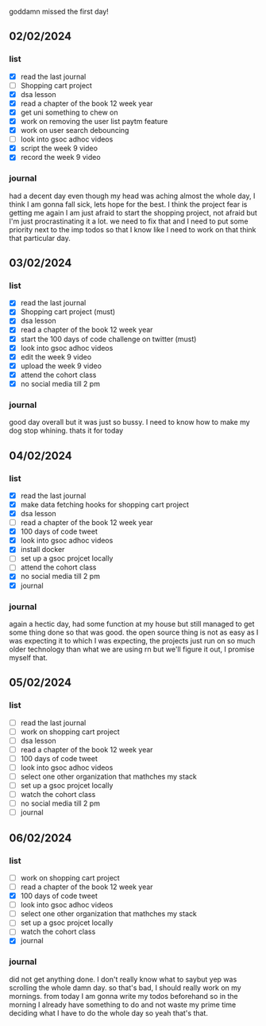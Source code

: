 goddamn missed the first day!

## 02/02/2024

### list
 - [x] read the last journal
 - [ ] Shopping cart project
 - [x] dsa lesson
 - [x] read a chapter of the book 12 week year
 - [x] get uni something to chew on 
 - [x] work on removing the user list paytm feature
 - [x] work on user search debouncing
 - [ ] look into gsoc adhoc videos
 - [x] script the week 9 video
 - [x] record the week 9 video

### journal
had a decent day even though my head was aching almost the whole day, I think I am gonna fall sick, lets hope for the best. I think the project fear is getting me again I am just afraid to start the shopping project, not afraid but I'm just procrastinating it a lot. we need to fix that and I need to put some priority next to the imp todos so that I know like I need to work on that think that particular day. 

## 03/02/2024

### list
 - [x] read the last journal
 - [x] Shopping cart project (must)
 - [x] dsa lesson
 - [x] read a chapter of the book 12 week year
 - [x] start the 100 days of code challenge on twitter (must)
 - [x] look into gsoc adhoc videos
 - [x] edit the week 9 video
 - [x] upload the week 9 video
 - [x] attend the cohort class
 - [x] no social media till 2 pm

### journal
good day overall but it was just so bussy. I need to know how to make my dog stop whining. thats it for today

## 04/02/2024

### list
 - [x] read the last journal
 - [x] make data fetching hooks for shopping cart project
 - [x] dsa lesson
 - [ ] read a chapter of the book 12 week year
 - [x] 100 days of code tweet
 - [x] look into gsoc adhoc videos
 - [x] install docker
 - [ ] set up a gsoc projcet locally
 - [ ] attend the cohort class
 - [x] no social media till 2 pm
 - [x] journal

### journal
again a hectic day, had some function at my house but still managed to get some thing done so that was good. the open source thing is not as easy as I was expecting it to which I was expecting, the projects just run on so much older technology than what we are using rn but we'll figure it out, I promise myself that.

## 05/02/2024

### list
 - [ ] read the last journal
 - [ ] work on shopping cart project
 - [ ] dsa lesson
 - [ ] read a chapter of the book 12 week year
 - [ ] 100 days of code tweet
 - [ ] look into gsoc adhoc videos
 - [ ] select one other organization that mathches my stack
 - [ ] set up a gsoc projcet locally
 - [ ] watch the cohort class
 - [ ] no social media till 2 pm
 - [ ] journal

## 06/02/2024

### list
 - [ ] work on shopping cart project
 - [ ] read a chapter of the book 12 week year
 - [x] 100 days of code tweet
 - [ ] look into gsoc adhoc videos
 - [ ] select one other organization that mathches my stack
 - [ ] set up a gsoc projcet locally
 - [ ] watch the cohort class
 - [x] journal

### journal
did not get anything done. I don't really know what to saybut yep was scrolling the whole damn day. so that's bad, I should really work on my mornings. from today I am gonna write my todos beforehand so in the morning I already have something to do and not waste my prime time deciding what I have to do the whole day so yeah that's that.


